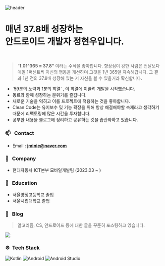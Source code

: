![header](https://capsule-render.vercel.app/api?type=rounded&height=200&text=Hello%20World!&fontAlign=30&stroke=00FF00&strokeWidth=2)

# 매년 37.8배 성장하는 <br/> 안드로이드 개발자 정현우입니다. 

<br/>

> “**1.01^365 = 37.8”** 이라는 수식을 좋아합니다. 향상심이 강한 사람은 전날보다 매일 1퍼센트씩 자신의 행동을 개선하며 그것을 1년 365일 지속해갑니다. 그 결과 1년 전의 37.8배 성장해 있는 저 자신을 볼 수 있을거라 확신합니다.
> 

- '59분의 노력과 1분의 희열’ , 이 희열에 이끌려 개발을 시작했습니다.
- 동료와 함께 성장하는 분위기를 즐깁니다.
- 새로운 기술을 익히고 이를 프로젝트에 적용하는 것을 좋아합니다.
- Clean Code는 유지보수 및 기능 확장을 위해 항상 해결해야할 숙제라고 생각하기 때문에 리팩토링에 많은 시간을 투자합니다.
- 공부한 내용을 블로그에 정리하고 공유하는 것을 습관화하고 있습니다.


### 📫 &nbsp; Contact

- Email : **jminie@naver.com**

### 🏢 &nbsp; Company

- 현대자동차 ICT본부 모바일개발팀 (2023.03 ~ )

### 🏫 &nbsp; Education

- 서울양정고등학교 졸업
- 서울시립대학교 졸업

### 📌 &nbsp; Blog

> 알고리즘, CS, 안드로이드 등에 대한 글을 꾸준히 포스팅하고 있습니다.
> 
<a href="https://jminie.tistory.com"><img src ="https://img.shields.io/badge/Blog-FF9800.svg?&style=for-the-badge"/></a> 

### ⚙ &nbsp;Tech Stack
<img alt="Kotlin" src ="https://img.shields.io/badge/Kotlin-7F52FF.svg?&style=for-the-badge&logo=Kotlin&logoColor=white"/> <img alt="Android" src ="https://img.shields.io/badge/Android-3DDC84.svg?&style=for-the-badge&logo=Android&logoColor=white"/> <img alt="Android Studio" src ="https://img.shields.io/badge/Android Studio-3DDC84.svg?&style=for-the-badge&logo=AndroidStudio&logoColor=white"/>

<br/>

 
